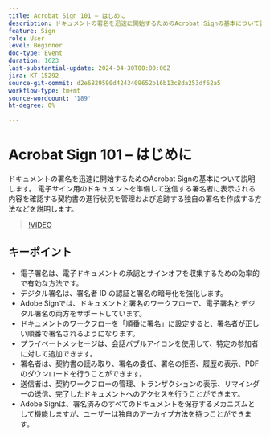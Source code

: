 ```yaml
---
title: Acrobat Sign 101 – はじめに
description: ドキュメントの署名を迅速に開始するためのAcrobat Signの基本について説明します。
feature: Sign
role: User
level: Beginner
doc-type: Event
duration: 1623
last-substantial-update: 2024-04-30T00:00:00Z
jira: KT-15292
source-git-commit: d2e6829590d4243409652b16b13c8da253df62a5
workflow-type: tm+mt
source-wordcount: '189'
ht-degree: 0%

---
```



# Acrobat Sign 101 – はじめに

ドキュメントの署名を迅速に開始するためのAcrobat Signの基本について説明します。 電子サイン用のドキュメントを準備して送信する署名者に表示される内容を確認する契約書の進行状況を管理および追跡する独自の署名を作成する方法などを説明します。

>[!VIDEO](https://video.tv.adobe.com/v/3428183/?learn=on)

## キーポイント

* 電子署名は、電子ドキュメントの承認とサインオフを収集するための効率的で有効な方法です。
* デジタル署名は、署名者 ID の認証と署名の暗号化を強化します。
* Adobe Signでは、ドキュメントと署名のワークフローで、電子署名とデジタル署名の両方をサポートしています。
* ドキュメントのワークフローを「順番に署名」に設定すると、署名者が正しい順番で署名されるようになります。
* プライベートメッセージは、会話バブルアイコンを使用して、特定の参加者に対して追加できます。
* 署名者は、契約書の読み取り、署名の委任、署名の拒否、履歴の表示、PDFのダウンロードを行うことができます。
* 送信者は、契約ワークフローの管理、トランザクションの表示、リマインダーの送信、完了したドキュメントへのアクセスを行うことができます。
* Adobe Signは、署名済みのすべてのドキュメントを保存するメカニズムとして機能しますが、ユーザーは独自のアーカイブ方法を持つことができます。
